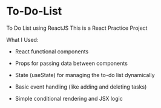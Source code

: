 # To-Do-List
To Do List using ReactJS
This is a React Practice Project


What I Used:
 - React functional components

 - Props for passing data between components

 - State (useState) for managing the to-do list dynamically

 - Basic event handling (like adding and deleting tasks)

 - Simple conditional rendering and JSX logic
